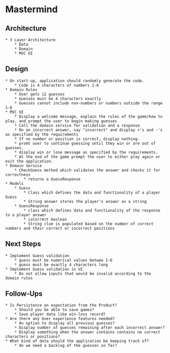 # Mastermind

## Architecture

    * 3 Layer Architecture
        * Data
        * Domain
        * MVC UI

## Design

    * On start-up, application should randomly generate the code.
        * Code is 4 characters of numbers 1-6
    * Domain Rules
        * User gets 12 guesses
        * Guesses must be 4 characters exactly
        * Guesses cannot include non-numbers or numbers outside the range 1-6
    * MVC UI
        * Display a welcome message, explain the rules of the game/how to play, and prompt the user to begin making guesses
        * Call the domain service for validation and a response
        * On an incorrect answer, say "incorrect" and display +'s and -'s as specified by the requirements
        * If no number or position is correct, display nothing.
        * promt user to continue guessing until they win or are out of guesses.
        * display win or lose message as specified by the requirements.
        * At the end of the game prompt the user to either play again or exit the application.
    * Domain Service
        * CheckGuess method which validates the answer and checks it for correctness
            * returns a GuessResponse
    * Models
        * Guess
            * Class which defines the data and functionality of a player Guess
            * String answer stores the player's answer as a string
        * GuessResponse
            * class which defines data and functionality of the response to a player answer
            * isCorrect boolean
            * String clue is populated based on the number of correct numbers and their correct or incorrect positions

## Next Steps
    * Implement Guess validation
        * guess must be numerical values betwee 1-6
        * guess must be exactly 4 characters long
    * Implement Guess validation in UI
        * Do not allow inputs that would be invalid according to the domain rules

## Follow-Ups

    * Is Persistence an expectation from the Product?
        * Should you be able to save games?
        * Save player data like win-loss record?
    * Are there any User experience features needed?
        * An option to display all previous guesses?
        * Display number of guesses remaining after each incorrect answer?
        * Display something when the answer contains contains no correct characters or positions?
    * What kind of data should the application be keeping track of?
        * do we need a backlog of the guesses so far?
